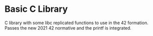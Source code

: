 # Basic C Library
C library with some libc replicated functions to use in the 42 formation. Passes the new 2021 42 normative and the printf is integrated.
